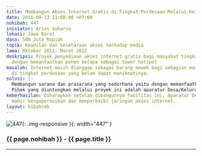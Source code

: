 ```yaml
---
title: Membangun Akses Internet Gratis di Tingkat Perdesaan Melalui Kelapa Hotspot
date: 2011-09-13 11:08:00 +07:00
nohibah: 447
inisiator: Aries Suharso
lokasi: Jawa Barat
dana: 500 Juta Rupiah
topik: Keadilan dan kesetaraan akses terhadap media
lama: Oktober 2011- Maret 2012
deskripsi: Proyek penyediaan akses internet gratis bagi masyakat tingkat perdesaan
  dengan memanfaatkan pohon kelapa sebagai tower hotspot
masalah: Internet masih dianggap sebagai barang mewah bagi sebagian masyarakat khususnya
  di tingkat perdesaan yang belum dapat menikmatinya.
solusi: |-
  Membangun sarana dan prasarana yang sederhana yaitu dengan memanfaatkan pohon kelapa sebagai Tower Hotspot yang dapat menunjang Akses Internet.
  Pihak yang diuntungkan melalui proyek ini adalah aparatur Desa/Kelurahan di Kecamatan Telukjambe Timur Kabupaten Karawang Jawa Barat.
keberhasilan: Diharapkan setelah dibangunnya fasilitas ini, Aparatur Desa menjadi
  mahir mengoperasikan dan memperbaiki jaringan akses internet.
layout: hibahcmb
---
```


![447](/static/img/hibahcmb/447.png){: .img-responsive }{: width="447" }

### {{ page.nohibah }} - {{ page.title }}

---
